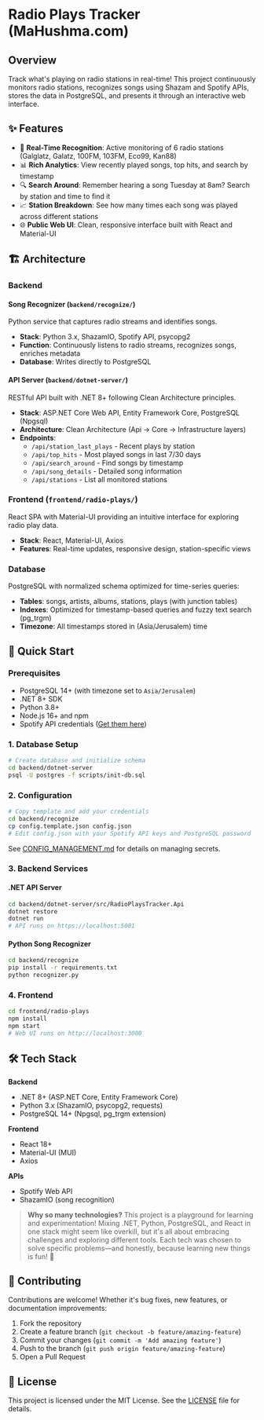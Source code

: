 # Radio Plays Tracker (MaHushma.com)

## Overview

Track what's playing on radio stations in real-time! This project continuously monitors radio stations, recognizes songs using Shazam and Spotify APIs, stores the data in PostgreSQL, and presents it through an interactive web interface.

## ✨ Features

- 🎵 **Real-Time Recognition**: Active monitoring of 6 radio stations (Galglatz, Galatz, 100FM, 103FM, Eco99, Kan88)
- 📊 **Rich Analytics**: View recently played songs, top hits, and search by timestamp
- 🔍 **Search Around**: Remember hearing a song Tuesday at 8am? Search by station and time to find it
- 📈 **Station Breakdown**: See how many times each song was played across different stations
- 🌐 **Public Web UI**: Clean, responsive interface built with React and Material-UI

## 🏗️ Architecture

### Backend

#### **Song Recognizer** (`backend/recognize/`)
Python service that captures radio streams and identifies songs.
- **Stack**: Python 3.x, ShazamIO, Spotify API, psycopg2
- **Function**: Continuously listens to radio streams, recognizes songs, enriches metadata
- **Database**: Writes directly to PostgreSQL

#### **API Server** (`backend/dotnet-server/`)
RESTful API built with .NET 8+ following Clean Architecture principles.
- **Stack**: ASP.NET Core Web API, Entity Framework Core, PostgreSQL (Npgsql)
- **Architecture**: Clean Architecture (Api → Core → Infrastructure layers)
- **Endpoints**: 
  - `/api/station_last_plays` - Recent plays by station
  - `/api/top_hits` - Most played songs in last 7/30 days
  - `/api/search_around` - Find songs by timestamp
  - `/api/song_details` - Detailed song information
  - `/api/stations` - List all monitored stations

### Frontend (`frontend/radio-plays/`)

React SPA with Material-UI providing an intuitive interface for exploring radio play data.
- **Stack**: React, Material-UI, Axios
- **Features**: Real-time updates, responsive design, station-specific views

### Database

PostgreSQL with normalized schema optimized for time-series queries:
- **Tables**: songs, artists, albums, stations, plays (with junction tables)
- **Indexes**: Optimized for timestamp-based queries and fuzzy text search (pg_trgm)
- **Timezone**: All timestamps stored in (Asia/Jerusalem) time 


## 🚀 Quick Start

### Prerequisites

- PostgreSQL 14+ (with timezone set to `Asia/Jerusalem`)
- .NET 8+ SDK
- Python 3.8+
- Node.js 16+ and npm
- Spotify API credentials ([Get them here](https://developer.spotify.com/dashboard))

### 1. Database Setup

```bash
# Create database and initialize schema
cd backend/dotnet-server
psql -U postgres -f scripts/init-db.sql
```

### 2. Configuration

```bash
# Copy template and add your credentials
cd backend/recognize
cp config.template.json config.json
# Edit config.json with your Spotify API keys and PostgreSQL password
```

See [CONFIG_MANAGEMENT.md](CONFIG_MANAGEMENT.md) for details on managing secrets.

### 3. Backend Services

#### .NET API Server
```bash
cd backend/dotnet-server/src/RadioPlaysTracker.Api
dotnet restore
dotnet run
# API runs on https://localhost:5001
```

#### Python Song Recognizer
```bash
cd backend/recognize
pip install -r requirements.txt
python recognizer.py
```

### 4. Frontend

```bash
cd frontend/radio-plays
npm install
npm start
# Web UI runs on http://localhost:3000
```

## 🛠️ Tech Stack

**Backend**
- .NET 8+ (ASP.NET Core, Entity Framework Core)
- Python 3.x (ShazamIO, psycopg2, requests)
- PostgreSQL 14+ (Npgsql, pg_trgm extension)

**Frontend**
- React 18+
- Material-UI (MUI)
- Axios

**APIs**
- Spotify Web API
- ShazamIO (song recognition)

> **Why so many technologies?** This project is a playground for learning and experimentation! Mixing .NET, Python, PostgreSQL, and React in one stack might seem like overkill, but it's all about embracing challenges and exploring different tools. Each tech was chosen to solve specific problems—and honestly, because learning new things is fun! 🚀

## 🤝 Contributing

Contributions are welcome! Whether it's bug fixes, new features, or documentation improvements:

1. Fork the repository
2. Create a feature branch (`git checkout -b feature/amazing-feature`)
3. Commit your changes (`git commit -m 'Add amazing feature'`)
4. Push to the branch (`git push origin feature/amazing-feature`)
5. Open a Pull Request

## 📝 License

This project is licensed under the MIT License. See the [LICENSE](LICENSE) file for details.
